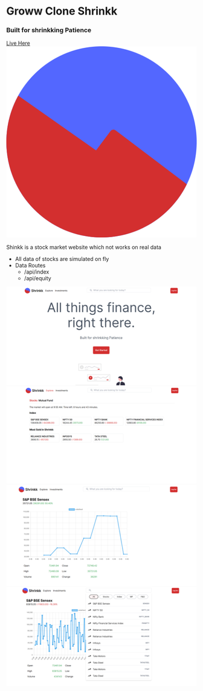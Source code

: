 # Groww Clone Shrinkk

### Built for shrinkking Patience

[Live Here](https://shrinkk-six.vercel.app)
![logo](/src/assets/images/shrink-logo.png)

Shinkk is a stock market website which not works on real data

- All data of stocks are simulated on fly
- Data Routes
  - /api/index
  - /api/equity

<!-- [Live](https://shrinkk.vercel.app) -->

![home](/src/assets/images/shrinkk-ui.png)
![explore](/src/assets/images/explore.png)
![graph view](/src/assets/images/graph%20view.png)
![search](/src/assets/images/search.png)
